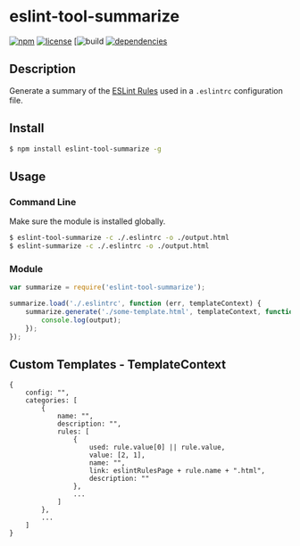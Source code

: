 # eslint-tool-summarize
[![npm](http://img.shields.io/npm/v/eslint-tool-summarize.svg)](https://www.npmjs.org/package/eslint-tool-summarize)
[![license](http://img.shields.io/badge/license-MIT-blue.svg)](https://github.com/Nate-Wilkins/eslint-tool-summarize/blob/master/LICENSE)
[![build](http://img.shields.io/travis/Nate-Wilkins/eslint-tool-summarize)
[![dependencies](https://david-dm.org/nate-wilkins/eslint-tool-summarize.png)](https://david-dm.org/nate-wilkins/eslint-tool-summarize#info=dependencies)

## Description

Generate a summary of the [ESLint Rules](http://eslint.org/docs/rules/) used in a `.eslintrc` configuration file.

## Install

```bash
$ npm install eslint-tool-summarize -g
```

## Usage

### Command Line

Make sure the module is installed globally.

```bash
$ eslint-tool-summarize -c ./.eslintrc -o ./output.html
$ eslint-summarize -c ./.eslintrc -o ./output.html
```

### Module

```javascript
var summarize = require('eslint-tool-summarize');

summarize.load('./.eslintrc', function (err, templateContext) {
	summarize.generate('./some-template.html', templateContext, function (err, output) {
		console.log(output);
	});
});
```

## Custom Templates - TemplateContext

```
{
	config: "",
	categories: [
		{
			name: "",
			description: "",
			rules: [
				{
					used: rule.value[0] || rule.value,
					value: [2, 1],
					name: "",
					link: eslintRulesPage + rule.name + ".html",
					description: ""
				},
				...
			]
		},
		...
	]
}
```
